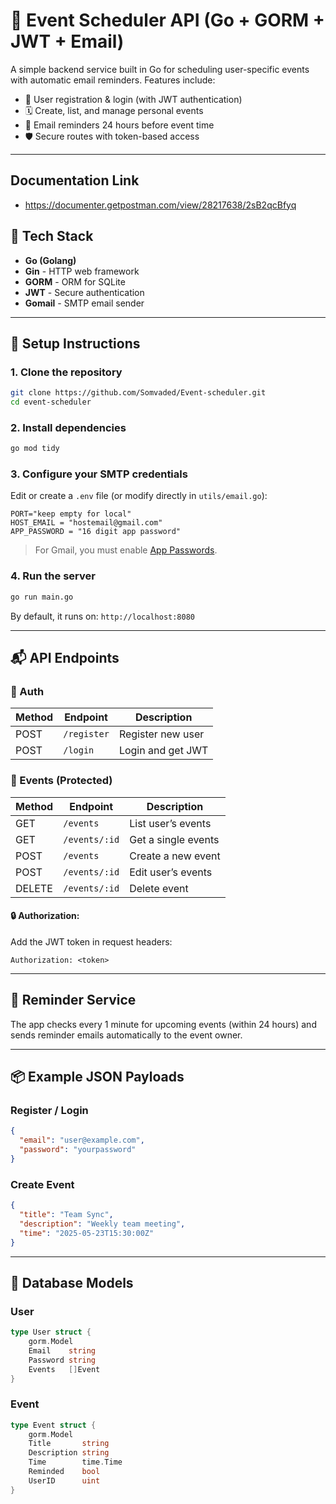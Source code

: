 
# 📅 Event Scheduler API (Go + GORM + JWT + Email)

A simple backend service built in Go for scheduling user-specific events with automatic email reminders. Features include:

- 🧑 User registration & login (with JWT authentication)
- 🗓️ Create, list, and manage personal events
- 📧 Email reminders 24 hours before event time
- 🛡️ Secure routes with token-based access

---
## Documentation Link 
- https://documenter.getpostman.com/view/28217638/2sB2qcBfyq
## 🚀 Tech Stack

- **Go (Golang)**
- **Gin** - HTTP web framework
- **GORM** - ORM for SQLite
- **JWT** - Secure authentication
- **Gomail** - SMTP email sender

---

## 🔧 Setup Instructions

### 1. Clone the repository

```bash
git clone https://github.com/Somvaded/Event-scheduler.git
cd event-scheduler
```

### 2. Install dependencies

```bash
go mod tidy
```

### 3. Configure your SMTP credentials

Edit or create a `.env` file (or modify directly in `utils/email.go`):

```env
PORT="keep empty for local"
HOST_EMAIL = "hostemail@gmail.com"
APP_PASSWORD = "16 digit app password"
```

>  For Gmail, you must enable [App Passwords](https://myaccount.google.com/apppasswords).

### 4. Run the server

```bash
go run main.go
```

By default, it runs on: `http://localhost:8080`

---

## 📬 API Endpoints

### 🔐 Auth

| Method | Endpoint    | Description       |
| ------ | ----------- | ----------------- |
| POST   | `/register` | Register new user |
| POST   | `/login`    | Login and get JWT |

### 📅 Events (Protected)

| Method | Endpoint  | Description        |
| ------ | --------- | ------------------ |
| GET    | `/events` | List user’s events |
| GET    | `/events/:id` | Get a single events |
| POST   | `/events` | Create a new event |
| POST   | `/events/:id` | Edit user’s events |
| DELETE   | `/events/:id` | Delete event |

#### 🔒 Authorization:

Add the JWT token in request headers:

```
Authorization: <token>
```

---

## 🔁 Reminder Service

The app checks every 1 minute for upcoming events (within 24 hours) and sends reminder emails automatically to the event owner.

---

## 📦 Example JSON Payloads

### Register / Login

```json
{
  "email": "user@example.com",
  "password": "yourpassword"
}
```

### Create Event

```json
{
  "title": "Team Sync",
  "description": "Weekly team meeting",
  "time": "2025-05-23T15:30:00Z"
}
```

---

## 🧠 Database Models

### User

```go
type User struct {
    gorm.Model
    Email    string
    Password string
    Events   []Event
}
```

### Event

```go
type Event struct {
    gorm.Model
    Title       string
    Description string
    Time        time.Time
    Reminded    bool
    UserID      uint
}
```


